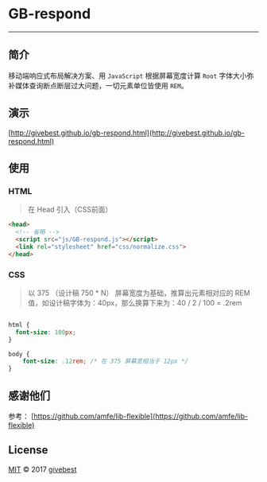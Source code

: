 # GB-respond
----

## 简介

移动端响应式布局解决方案、用 `JavaScript` 根据屏幕宽度计算 `Root` 字体大小弥补媒体查询断点断层过大问题，一切元素单位皆使用 `REM`。
  

## 演示

[http://givebest.github.io/gb-respond.html](http://givebest.github.io/gb-respond.html)

## 使用

###  HTML

> 在 Head 引入（CSS前面）
	
```html	
<head>
  <!-- 省略 -->
  <script src="js/GB-respond.js"></script>
  <link rel="stylesheet" href="css/normalize.css">
</head>
```

### CSS

> 以 375 （设计稿 750 * N） 屏幕宽度为基础，推算出元素相对应的 REM 值，如设计稿字体为：40px，那么换算下来为：40 / 2 / 100 = .2rem

```css

html {
  font-size: 100px;
}

body {
	font-size: .12rem; /* 在 375 屏幕宽相当于 12px */
}

```




## 感谢他们

参考： [https://github.com/amfe/lib-flexible](https://github.com/amfe/lib-flexible)       



## License

[MIT](./LICENSE) © 2017 [givebest](https://github.com/givebest)

 
